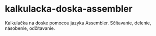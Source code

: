 # kalkulacka-doska-assembler
Kalkulačka na doske pomocou jazyka Assembler.
Sčítavanie, delenie, násobenie, odčítavanie.
